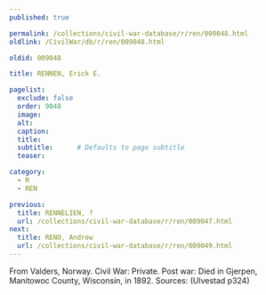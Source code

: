 ```yaml
---
published: true

permalink: /collections/civil-war-database/r/ren/009048.html
oldlink: /CivilWar/db/r/ren/009048.html

oldid: 009048

title: RENNEN, Erick E.

pagelist:
  exclude: false
  order: 9048
  image: 
  alt:
  caption:
  title:
  subtitle:      # Defaults to page subtitle
  teaser:

category: 
  - R 
  - REN

previous:
  title: RENNELIEN, ?
  url: /collections/civil-war-database/r/ren/009047.html  
next:
  title: RENO, Andrew
  url: /collections/civil-war-database/r/ren/009049.html   
---
```

From Valders, Norway. Civil War: Private. Post war: Died in Gjerpen, Manitowoc County, Wisconsin, in 1892. Sources: (Ulvestad p324)